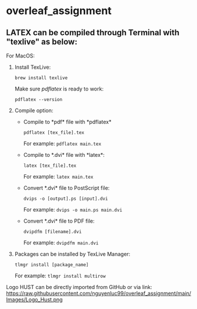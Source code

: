 # overleaf_assignment

## LATEX can be compiled through Terminal with "texlive" as below:
For MacOS:
<ol>
<li> Install TexLive: </li>

  ```
  brew install texlive
  ```

Make sure *pdflatex* is ready to work: 
  ``` 
  pdflatex --version 
  ```

<li> Compile option: </li>
<ul>
<li> Compile to *pdf* file with *pdflatex*</li>

  ```
  pdflatex [tex_file].tex
  ```
  For example: ```pdflatex main.tex```
<li> Compile to *.dvi* file with *latex*:</li>

  ```
  latex [tex_file].tex
  ```
  For example: ```latex main.tex```
<li> Convert *.dvi* file to PostScript file:</li>

  ```
  dvips -o [output].ps [input].dvi
  ```
  For example: ```dvips -o main.ps main.dvi```
<li> Convert *.dvi* file to PDF file:</li>

  ```
  dvipdfm [filename].dvi
  ```
  For example: ```dvipdfm main.dvi```
</ul>


<li> Packages can be installed by TexLive Manager:</li>

```
tlmgr install [package_name]
```
For example: ```tlmgr install multirow```
</ol>

Logo HUST can be directly imported from GitHub or via link:
https://raw.githubusercontent.com/nguyenluc99/overleaf_assignment/main/Images/Logo_Hust.png
